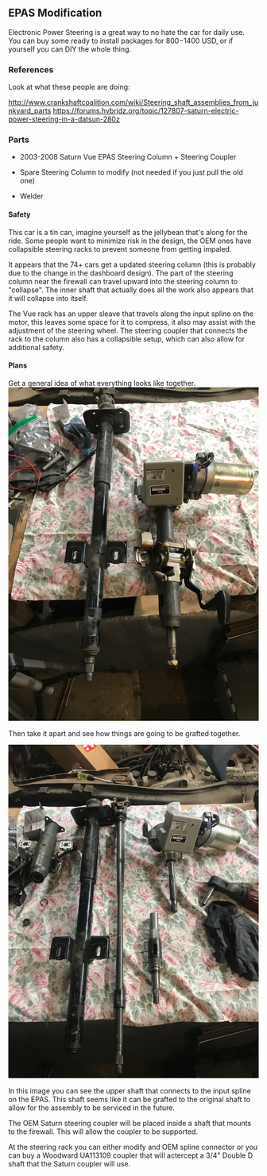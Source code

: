 ## EPAS Modification

Electronic Power Steering is a great way to no hate the car for daily use.
You can buy some ready to install packages for $800-$1400 USD, or if yourself
you can DIY the whole thing.

### References

Look at what these people are doing:

http://www.crankshaftcoalition.com/wiki/Steering_shaft_assemblies_from_junkyard_parts
https://forums.hybridz.org/topic/127807-saturn-electric-power-steering-in-a-datsun-280z
### Parts

- 2003-2008 Saturn Vue EPAS Steering Column + Steering Coupler

- Spare Steering Column to modify (not needed if you just pull the old one)

- Welder 


#### Safety

This car is a tin can, imagine yourself as the jellybean that's along for
the ride. Some people want to minimize risk in the design, the OEM ones have 
collapsible steering racks to prevent someone from getting impaled.

It appears that the 74+ cars get a updated steering column (this is probably due
to the change in the dashboard design). The part of the steering column near the
firewall can travel upward into the steering column to "collapse". The inner 
shaft that actually does all the work also appears that it will collapse into 
itself.

The Vue rack has an upper sleave that travels along the input spline on the 
motor, this leaves some space for it to compress, it also may assist with
the adjustment of the steering wheel. The steering coupler that connects the 
rack to the column also has a collapsible setup, which can also allow for 
additional safety.

#### Plans
 
Get a general idea of what everything looks like together.
![together](./images/together.jpg)

Then take it apart and see how things are going to be grafted together.

![exploded](./images/exploded.jpg)

In this image you can see the upper shaft that connects to the input spline on
the EPAS. This shaft seems like it can be grafted to the original shaft to 
allow for the assembly to be serviced in the future.

The OEM Saturn steering coupler will be placed inside a shaft that mounts to the
firewall. This will allow the coupler to be supported.

At the steering rack you can either modify and OEM spline connector or you can 
buy a Woodward UA113109 coupler that will actercept a 3/4" Double D shaft that the
Saturn coupler will use. 
